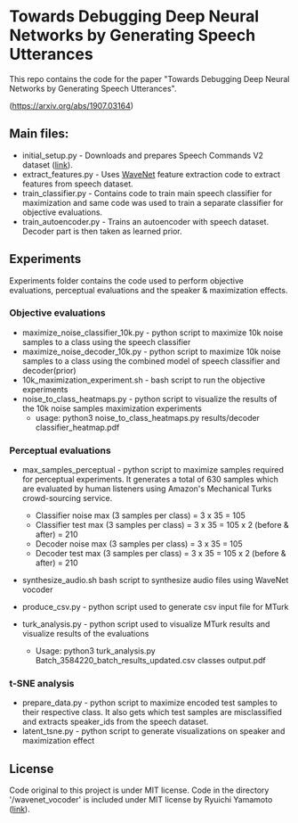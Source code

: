 # Towards Debugging Deep Neural Networks by Generating Speech Utterances
This repo contains the code for the paper "Towards Debugging Deep Neural Networks by Generating Speech Utterances".

(https://arxiv.org/abs/1907.03164)


## Main files:
- initial_setup.py - Downloads and prepares Speech Commands V2 dataset ([link](http://download.tensorflow.org/data/speech_commands_v0.02.tar.gz)).
- extract_features.py - Uses [WaveNet](https://github.com/r9y9/wavenet_vocoder) feature extraction code to extract features from speech dataset.
- train_classifier.py - Contains code to train main speech classifier for maximization and same code was used to train a separate classifier for objective evaluations.
- train_autoencoder.py - Trains an autoencoder with speech dataset. Decoder part is then taken as learned prior.

## Experiments
Experiments folder contains the code used to perform objective evaluations, perceptual evaluations and the speaker & maximization effects.

### Objective evaluations
- maximize_noise_classifier_10k.py - python script to maximize 10k noise samples to a class using the speech classifier
- maximize_noise_decoder_10k.py - python script to maximize 10k noise samples to a class using the combined model of speech classifier and decoder(prior)
- 10k_maximization_experiment.sh - bash script to run the objective experiments
- noise_to_class_heatmaps.py - python script to visualize the results of the 10k noise samples maximization experiments
    - usage: python3 noise_to_class_heatmaps.py results/decoder classifier_heatmap.pdf

### Perceptual evaluations
- max_samples_perceptual - python script to maximize samples required for perceptual experiments. It generates a total of 630 samples which are evaluated by human listeners using Amazon's Mechanical Turks crowd-sourcing service.
  - Classifier noise max (3 samples per class) = 3 x 35 = 105
  - Classifier test max (3 samples per class) = 3 x 35 = 105 x 2 (before & after) = 210
  - Decoder noise max (3 samples per class) = 3 x 35 = 105
  - Decoder test max (3 samples per class) = 3 x 35 = 105 x 2 (before & after) = 210

- synthesize_audio.sh bash script to synthesize audio files using WaveNet vocoder
- produce_csv.py - python script used to generate csv input file for MTurk
- turk_analysis.py - python script used to visualize MTurk results and visualize results of the evaluations
    - Usage: python3 turk_analysis.py Batch_3584220_batch_results_updated.csv classes output.pdf

### t-SNE analysis
- prepare_data.py - python script to maximize encoded test samples to their respective class. It also gets which test samples are misclassified and extracts speaker_ids from the speech dataset.
- latent_tsne.py - python script to generate visualizations on speaker and maximization effect

## License
Code original to this project is under MIT license. Code in the directory '/wavenet_vocoder' is included under MIT license by Ryuichi Yamamoto ([link](https://github.com/r9y9/wavenet_vocoder/blob/master/LICENSE.md)).

